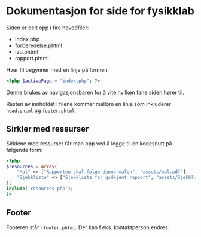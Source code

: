 # Dokumentasjon for side for fysikklab

Siden er delt opp i fire hovedfiler:
 - index.php
 - forberedelse.phtml
 - lab.phtml
 - rapport.phtml

Hver fil begynner med en linje på formen
```php
<?php $activePage = "index.php"; ?>
```
Denne brukes av navigasjonsbaren for å vite hvilken fane siden hører til. 

Resten av innholdet i filene kommer mellom en linje som inkluderer `head.phtml` og `footer.phtml`.

## Sirkler med ressurser
Sirklene med ressurser får man opp ved å legge til en kodesnutt på følgende form:
```php
<?php
$resources = array(
    "Mal" => ["Rapporten skal følge denne malen", "assets/mal.pdf"],
    "Sjekkliste" => ["Sjekkliste for godkjent rapport", "assets/Sjekkliste.pdf"]
);
include('resources.php');
?>
```

## Footer
Footeren står i `footer.phtml`.
Der kan f.eks. kontaktperson endres.
